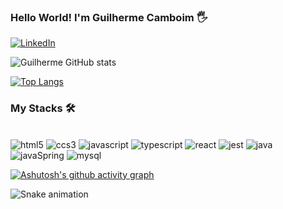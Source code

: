 ### Hello World! I'm Guilherme Camboim 🖐️ 

[![LinkedIn](https://img.shields.io/badge/LinkedIn-0077B5?style=for-the-badge&logo=linkedin&logoColor=white)](https://www.linkedin.com/in/camboim-guilherme/)

![Guilherme GitHub stats](https://github-readme-stats.vercel.app/api?username=guilhermecamboim&show_icons=true&theme=highcontrast)

[![Top Langs](https://github-readme-stats.vercel.app/api/top-langs/?username=guilhermecamboim&layout=compact)](https://github.com/guilhermecamboim/github-readme-stats)


###  My Stacks 🛠️

<div style="display inline_block"><br/>
  <img alig="center" alt="html5" src="https://img.shields.io/badge/HTML5-E34F26?style=for-the-badge&logo=html5&logoColor=white">
  <img alig="center" alt="ccs3" src="https://img.shields.io/badge/CSS3-1572B6?style=for-the-badge&logo=css3&logoColor=white">
  <img alig="center" alt="javascript" src="https://img.shields.io/badge/JavaScript-F7DF1E?style=for-the-badge&logo=javascript&logoColor=black">
  <img alig="center" alt="typescript" src="https://img.shields.io/badge/TypeScript-007ACC?style=for-the-badge&logo=typescript&logoColor=white">
  <img alig="center" alt="react" src="https://img.shields.io/badge/React-20232A?style=for-the-badge&logo=react&logoColor=61DAFB">
  <img alig="center" alt="jest" src="https://img.shields.io/badge/Jest-323330?style=for-the-badge&logo=Jest&logoColor=white">
 
  <img alig="center" alt="java" src="https://img.shields.io/badge/Java-ED8B00?style=for-the-badge&logo=java&logoColor=white">
  <img alig="center" alt="javaSpring" src="https://img.shields.io/badge/Spring-6DB33F?style=for-the-badge&logo=spring&logoColor=white">
  <img alig="center" alt="mysql" src="https://img.shields.io/badge/MySQL-00000F?style=for-the-badge&logo=mysql&logoColor=white">
</div>

[![Ashutosh's github activity graph](https://activity-graph.herokuapp.com/graph?username=guilhermecamboim&theme=merko)](https://github.com/guilhermecamboim/github-readme-activity-graph)

  ![Snake animation](https://github.com/guilhermecamboim/guilhermecamboim/blob/output/github-contribution-grid-snake.svg)
